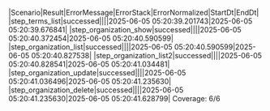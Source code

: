 |Scenario|Result|ErrorMessage|ErrorStack|ErrorNormalized|StartDt|EndDt|
|step_terms_list|successed||||2025-06-05 05:20:39.201743|2025-06-05 05:20:39.676841|
|step_organization_show|successed||||2025-06-05 05:20:40.372454|2025-06-05 05:20:40.590599|
|step_organization_list|successed||||2025-06-05 05:20:40.590599|2025-06-05 05:20:40.827538|
|step_organization_list2|successed||||2025-06-05 05:20:40.828541|2025-06-05 05:20:41.034481|
|step_organization_update|successed||||2025-06-05 05:20:41.036496|2025-06-05 05:20:41.235630|
|step_organization_delete|successed||||2025-06-05 05:20:41.235630|2025-06-05 05:20:41.628799|
Coverage: 6/6
